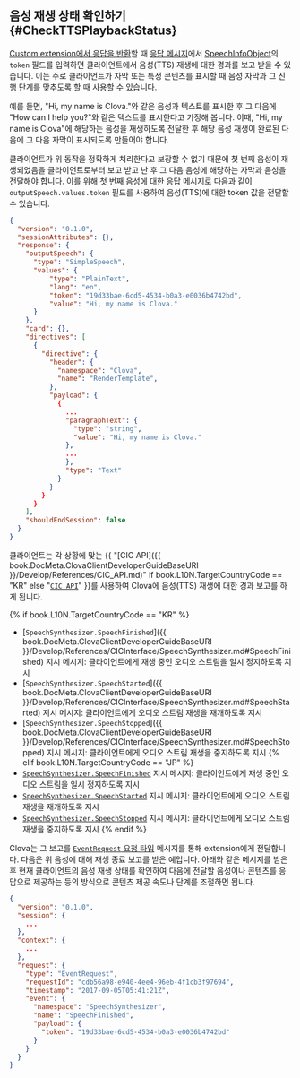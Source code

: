 ## 음성 재생 상태 확인하기 {#CheckTTSPlaybackStatus}

[Custom extension에서 응답을 반환](/Develop/Guides/Build_Custom_Extension.md#ReturnCustomExtensionResponse)할 때 [응답 메시지](/Develop/References/CEK_API.md#CustomExtResponseMessage)에서 [SpeechInfoObject](/Develop/References/CEK_API.md#CustomExtSpeechInfoObject)의 `token` 필드를 입력하면 클라이언트에서 음성(TTS) 재생에 대한 경과를 보고 받을 수 있습니다. 이는 주로 클라이언트가 자막 또는 특정 콘텐츠를 표시할 때 음성 자막과 그 진행 단계를 맞추도록 할 때 사용할 수 있습니다.

예를 들면, "Hi, my name is Clova."와 같은 음성과 텍스트를 표시한 후 그 다음에 "How can I help you?"와 같은 텍스트를 표시한다고 가정해 봅니다. 이때, "Hi, my name is Clova"에 해당하는 음성을 재생하도록 전달한 후 해당 음성 재생이 완료된 다음에 그 다음 자막이 표시되도록 만들어야 합니다.

클라이언트가 위 동작을 정확하게 처리한다고 보장할 수 없기 때문에 첫 번째 음성이 재생되었음을 클라이언트로부터 보고 받고 난 후 그 다음 음성에 해당하는 자막과 음성을 전달해야 합니다. 이를 위해 첫 번째 음성에 대한 응답 메시지로 다음과 같이 `outputSpeech.values.token` 필드를 사용하여 음성(TTS)에 대한 token 값을 전달할 수 있습니다.

```json
{
  "version": "0.1.0",
  "sessionAttributes": {},
  "response": {
    "outputSpeech": {
      "type": "SimpleSpeech",
      "values": {
          "type": "PlainText",
          "lang": "en",
          "token": "19d33bae-6cd5-4534-b0a3-e0036b4742bd",
          "value": "Hi, my name is Clova."
      }
    },
    "card": {},
    "directives": [
      {
        "directive": {
          "header": {
            "namespace": "Clova",
            "name": "RenderTemplate",
          },
          "payload": {
            {
              ...
              "paragraphText": {
                "type": "string",
                "value": "Hi, my name is Clova."
              },
              ...
              },
              "type": "Text"
            }
          }
        }
      }
    ],
    "shouldEndSession": false
  }
}
```

클라이언트는 각 상황에 맞는 {{ "[CIC API]({{ book.DocMeta.ClovaClientDeveloperGuideBaseURI }}/Develop/References/CIC_API.md)" if book.L10N.TargetCountryCode == "KR" else "[`CIC API`](/Develop/References/CEK_API.md#CICAPIforAudioPlayback)" }}를 사용하여 Clova에 음성(TTS) 재생에 대한 경과 보고를 하게 됩니다.

{% if book.L10N.TargetCountryCode == "KR" %}
* [`SpeechSynthesizer.SpeechFinished`]({{ book.DocMeta.ClovaClientDeveloperGuideBaseURI }}/Develop/References/CICInterface/SpeechSynthesizer.md#SpeechFinished) 지시 메시지: 클라이언트에게 재생 중인 오디오 스트림을 일시 정지하도록 지시
* [`SpeechSynthesizer.SpeechStarted`]({{ book.DocMeta.ClovaClientDeveloperGuideBaseURI }}/Develop/References/CICInterface/SpeechSynthesizer.md#SpeechStarted) 지시 메시지: 클라이언트에게 오디오 스트림 재생을 재개하도록 지시
* [`SpeechSynthesizer.SpeechStopped`]({{ book.DocMeta.ClovaClientDeveloperGuideBaseURI }}/Develop/References/CICInterface/SpeechSynthesizer.md#SpeechStopped) 지시 메시지: 클라이언트에게 오디오 스트림 재생을 중지하도록 지시
{% elif book.L10N.TargetCountryCode == "JP" %}
* [`SpeechSynthesizer.SpeechFinished`](/Develop/References/CEK_API.md#SpeechFinished) 지시 메시지: 클라이언트에게 재생 중인 오디오 스트림을 일시 정지하도록 지시
* [`SpeechSynthesizer.SpeechStarted`](/Develop/References/CEK_API.md#SpeechStarted) 지시 메시지: 클라이언트에게 오디오 스트림 재생을 재개하도록 지시
* [`SpeechSynthesizer.SpeechStopped`](/Develop/References/CEK_API.md#SpeechStopped) 지시 메시지: 클라이언트에게 오디오 스트림 재생을 중지하도록 지시
{% endif %}

Clova는 그 보고를 [`EventRequest` 요청 타입](/Develop/References/CEK_API.md#CustomExtEventRequest) 메시지를 통해 extension에게 전달합니다. 다음은 위 음성에 대해 재생 종료 보고를 받은 예입니다. 아래와 같은 메시지를 받은 후 현재 클라이언트의 음성 재생 상태를 확인하여 다음에 전달할 음성이나 콘텐츠를 응답으로 제공하는 등의 방식으로 콘텐츠 제공 속도나 단계를 조절하면 됩니다.

```json
{
  "version": "0.1.0",
  "session": {
    ...
  },
  "context": {
    ...
  },
  "request": {
    "type": "EventRequest",
    "requestId": "cdb56a98-e940-4ee4-96eb-4f1cb3f97694",
    "timestamp": "2017-09-05T05:41:21Z",
    "event": {
      "namespace": "SpeechSynthesizer",
      "name": "SpeechFinished",
      "payload": {
        "token": "19d33bae-6cd5-4534-b0a3-e0036b4742bd"
      }
    }
  }
}
```
